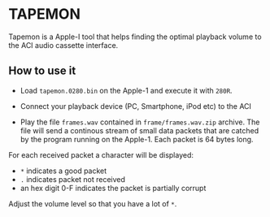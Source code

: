 # TAPEMON

Tapemon is a Apple-I tool that helps finding the optimal playback volume to
the ACI audio cassette interface.

## How to use it

- Load `tapemon.0280.bin` on the Apple-1 and execute it with `280R`.

- Connect your playback device (PC, Smartphone, iPod etc) to the ACI

- Play the file `frames.wav` contained in `frame/frames.wav.zip` archive. The file
will send a continous stream of small data packets that are catched by the program
running on the Apple-1. Each packet is 64 bytes long.

For each received packet a character will be displayed:

- `*` indicates a good packet
- `.` indicates packet not received
- an hex digit 0-F indicates the packet is partially corrupt

Adjust the volume level so that you have a lot of `*`.








